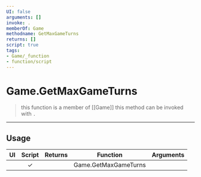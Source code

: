 ```yaml
---
UI: false
arguments: []
invoke: .
memberOf: Game
methodname: GetMaxGameTurns
returns: []
script: true
tags:
- Game/_function
- function/script
---
```

# Game.GetMaxGameTurns
> this function is a member of [[Game]]
> this method can be invoked with `.`
-----
## Usage
|  UI | Script | Returns | Function | Arguments |
|:---:|:------:|-------:|:--------:|:---------|
| |✓||Game.GetMaxGameTurns||
